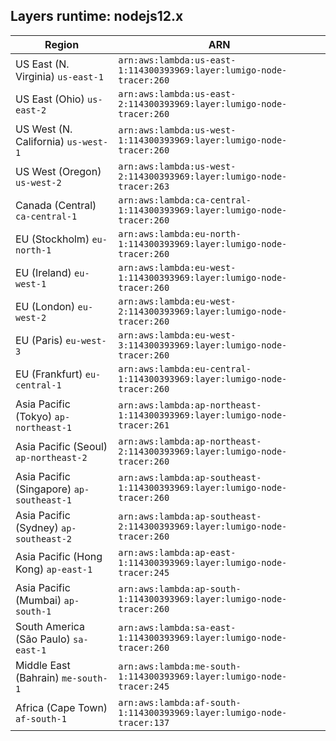 Layers runtime: nodejs12.x
----
| Region | ARN |
| --- | --- |
|US East (N. Virginia)  `us-east-1`|`arn:aws:lambda:us-east-1:114300393969:layer:lumigo-node-tracer:260`|
|US East (Ohio)  `us-east-2`|`arn:aws:lambda:us-east-2:114300393969:layer:lumigo-node-tracer:260`|
|US West (N. California)  `us-west-1`|`arn:aws:lambda:us-west-1:114300393969:layer:lumigo-node-tracer:260`|
|US West (Oregon)  `us-west-2`|`arn:aws:lambda:us-west-2:114300393969:layer:lumigo-node-tracer:263`|
|Canada (Central)  `ca-central-1`|`arn:aws:lambda:ca-central-1:114300393969:layer:lumigo-node-tracer:260`|
|EU (Stockholm)  `eu-north-1`|`arn:aws:lambda:eu-north-1:114300393969:layer:lumigo-node-tracer:260`|
|EU (Ireland)  `eu-west-1`|`arn:aws:lambda:eu-west-1:114300393969:layer:lumigo-node-tracer:260`|
|EU (London)  `eu-west-2`|`arn:aws:lambda:eu-west-2:114300393969:layer:lumigo-node-tracer:260`|
|EU (Paris)  `eu-west-3`|`arn:aws:lambda:eu-west-3:114300393969:layer:lumigo-node-tracer:260`|
|EU (Frankfurt)  `eu-central-1`|`arn:aws:lambda:eu-central-1:114300393969:layer:lumigo-node-tracer:260`|
|Asia Pacific (Tokyo)  `ap-northeast-1`|`arn:aws:lambda:ap-northeast-1:114300393969:layer:lumigo-node-tracer:261`|
|Asia Pacific (Seoul)  `ap-northeast-2`|`arn:aws:lambda:ap-northeast-2:114300393969:layer:lumigo-node-tracer:260`|
|Asia Pacific (Singapore)  `ap-southeast-1`|`arn:aws:lambda:ap-southeast-1:114300393969:layer:lumigo-node-tracer:260`|
|Asia Pacific (Sydney)  `ap-southeast-2`|`arn:aws:lambda:ap-southeast-2:114300393969:layer:lumigo-node-tracer:260`|
|Asia Pacific (Hong Kong)  `ap-east-1`|`arn:aws:lambda:ap-east-1:114300393969:layer:lumigo-node-tracer:245`|
|Asia Pacific (Mumbai)  `ap-south-1`|`arn:aws:lambda:ap-south-1:114300393969:layer:lumigo-node-tracer:260`|
|South America (São Paulo)  `sa-east-1`|`arn:aws:lambda:sa-east-1:114300393969:layer:lumigo-node-tracer:260`|
|Middle East (Bahrain)  `me-south-1`|`arn:aws:lambda:me-south-1:114300393969:layer:lumigo-node-tracer:245`|
|Africa (Cape Town)  `af-south-1`|`arn:aws:lambda:af-south-1:114300393969:layer:lumigo-node-tracer:137`|
